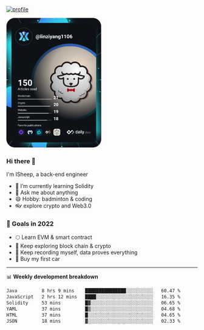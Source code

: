 [![profile](http://img.codelin.xyz/hello-im-isheep.svg)](https://www.calligrapher.ai/)

<a href="https://app.daily.dev/linziyang1106"><img src="/devcard.png" width="250" alt="ISheep's Dev Card"/></a>

### Hi there 🐏

I'm ISheep, a back-end engineer

- 🔭 I’m currently learning Solidity
- 💬 Ask me about anything
- 😄 Hobby: badminton & coding
- 👓 explore crypto and Web3.0

### 🚀 Goals in 2022
+ 🌕 Learn EVM & smart contract
+ 🤔 Keep exploring block chain & crypto
+ 🐏 Keep recording myself, data proves everything
+ 🚗 Buy my first car

-------

📊 **Weekly development breakdown**
<!--START_SECTION:waka-->

```text
Java         8 hrs 9 mins    ███████████████░░░░░░░░░░   60.47 %
JavaScript   2 hrs 12 mins   ████░░░░░░░░░░░░░░░░░░░░░   16.35 %
Solidity     53 mins         █▓░░░░░░░░░░░░░░░░░░░░░░░   06.65 %
YAML         37 mins         █▒░░░░░░░░░░░░░░░░░░░░░░░   04.68 %
HTML         37 mins         █░░░░░░░░░░░░░░░░░░░░░░░░   04.65 %
JSON         18 mins         ▓░░░░░░░░░░░░░░░░░░░░░░░░   02.33 %
```

<!--END_SECTION:waka-->
